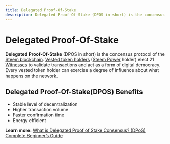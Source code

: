 ```yaml
---
title: Delegated Proof-Of-Stake
description: Delegated Proof-Of-Stake (DPOS in short) is the concensus protocol of the Steem blockchain. Vested token holders elect 21 Witnesses to validate transactions and act as a form of digital democracy.
---
```

# Delegated Proof-Of-Stake

**Delegated Proof-Of-Stake** (DPOS in short) is the concensus protocol of the [Steem blockchain](/glossary/steem-blockchain.md). [Vested token holders](/glossary/vests.md) ([Steem Power](/glossary/steem-power.md) holder) elect 21 [Witnesses](/glossary/witness.md) to validate transactions and act as a form of digital democracy. Every vested token holder can exercise a degree of influence about what happens on the network.

## Delegated Proof-Of-Stake(DPOS) Benefits
- Stable level of decentralization
- Higher transaction volume
- Faster confirmation time
- Energy efficient

**Learn more:** [What is Delegated Proof of Stake Consensus? (DPoS) Complete Beginner’s Guide](https://blockonomi.com/delegated-proof-of-stake/)